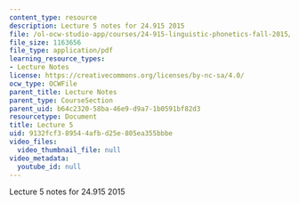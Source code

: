 ```yaml
---
content_type: resource
description: Lecture 5 notes for 24.915 2015
file: /ol-ocw-studio-app/courses/24-915-linguistic-phonetics-fall-2015/9132fcf389544afbd25e805ea355bbbe_MIT24_915F15_lec5.pdf
file_size: 1163656
file_type: application/pdf
learning_resource_types:
- Lecture Notes
license: https://creativecommons.org/licenses/by-nc-sa/4.0/
ocw_type: OCWFile
parent_title: Lecture Notes
parent_type: CourseSection
parent_uid: b64c2320-58ba-46e9-d9a7-1b0591bf82d3
resourcetype: Document
title: Lecture 5
uid: 9132fcf3-8954-4afb-d25e-805ea355bbbe
video_files:
  video_thumbnail_file: null
video_metadata:
  youtube_id: null
---
```

Lecture 5 notes for 24.915 2015